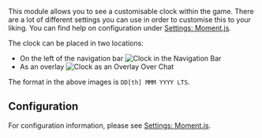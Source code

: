 This module allows you to see a customisable clock within the game.
There are a lot of different settings you can use in order to customise this to your liking.
You can find help on configuration under [Settings: Moment.js](../../settings.md#moment-js).

The clock can be placed in two locations:

* On the left of the navigation bar
    ![Clock in the Navigation Bar](assets/en_US/navbar.png)
* As an overlay
    ![Clock as an Overlay Over Chat](assets/en_US/chatOverlay.png)

The format in the above images is `DD[th] MMM YYYY LTS`.

## Configuration

For configuration information, please see [Settings: Moment.js](../../settings.md#moment-js).
